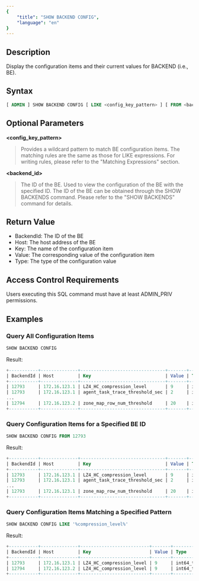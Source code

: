 ```yaml
---
{
    "title": "SHOW BACKEND CONFIG",
    "language": "en"
}
---
```


<!--
Licensed to the Apache Software Foundation (ASF) under one
or more contributor license agreements.  See the NOTICE file
distributed with this work for additional information
regarding copyright ownership.  The ASF licenses this file
to you under the Apache License, Version 2.0 (the
"License"); you may not use this file except in compliance
with the License.  You may obtain a copy of the License at

  http://www.apache.org/licenses/LICENSE-2.0

Unless required by applicable law or agreed to in writing,
software distributed under the License is distributed on an
"AS IS" BASIS, WITHOUT WARRANTIES OR CONDITIONS OF ANY
KIND, either express or implied.  See the License for the
specific language governing permissions and limitations
under the License.
-->


## Description

Display the configuration items and their current values for BACKEND (i.e., BE).

## Syntax

```sql
[ ADMIN ] SHOW BACKEND CONFIG [ LIKE <config_key_pattern> ] [ FROM <backend_id> ]
```

## Optional Parameters

**<config_key_pattern>**

> Provides a wildcard pattern to match BE configuration items. The matching rules are the same as those for LIKE expressions. For writing rules, please refer to the "Matching Expressions" section.

**<backend_id>**

> The ID of the BE. Used to view the configuration of the BE with the specified ID. The ID of the BE can be obtained through the SHOW BACKENDS command. Please refer to the "SHOW BACKENDS" command for details.

## Return Value

- BackendId: The ID of the BE
- Host: The host address of the BE
- Key: The name of the configuration item
- Value: The corresponding value of the configuration item
- Type: The type of the configuration value

## Access Control Requirements

Users executing this SQL command must have at least ADMIN_PRIV permissions.

## Examples

### Query All Configuration Items

```sql
SHOW BACKEND CONFIG
```
Result:

```sql
+-----------+--------------+--------------------------------+-------+--------------------------+-----------+
| BackendId | Host         | Key                            | Value | Type                     | IsMutable |
+-----------+--------------+--------------------------------+-------+--------------------------+-----------+
| 12793     | 172.16.123.1 | LZ4_HC_compression_level       | 9     | int64_t                  | true      |
| 12793     | 172.16.123.1 | agent_task_trace_threshold_sec | 2     | int32_t                  | true      |
...
| 12794     | 172.16.123.2 | zone_map_row_num_threshold     | 20    | int32_t                  | true      |
+-----------+--------------+--------------------------------+-------+--------------------------+-----------+
```

### Query Configuration Items for a Specified BE ID

```sql
SHOW BACKEND CONFIG FROM 12793
```

Result:

```sql
+-----------+--------------+--------------------------------+-------+--------------------------+-----------+
| BackendId | Host         | Key                            | Value | Type                     | IsMutable |
+-----------+--------------+--------------------------------+-------+--------------------------+-----------+
| 12793     | 172.16.123.1 | LZ4_HC_compression_level       | 9     | int64_t                  | true      |
| 12793     | 172.16.123.1 | agent_task_trace_threshold_sec | 2     | int32_t                  | true      |
...
| 12793     | 172.16.123.1 | zone_map_row_num_threshold     | 20    | int32_t                  | true      |
+-----------+--------------+--------------------------------+-------+--------------------------+-----------+
```

### Query Configuration Items Matching a Specified Pattern

```sql
SHOW BACKEND CONFIG LIKE '%compression_level%'
```

Result:

```sql
+-----------+--------------+--------------------------+-------+---------+-----------+
| BackendId | Host         | Key                      | Value | Type    | IsMutable |
+-----------+--------------+--------------------------+-------+---------+-----------+
| 12793     | 172.16.123.1 | LZ4_HC_compression_level | 9     | int64_t | true      |
| 12794     | 172.16.123.2 | LZ4_HC_compression_level | 9     | int64_t | true      |
+-----------+--------------+--------------------------+-------+---------+-----------+
```